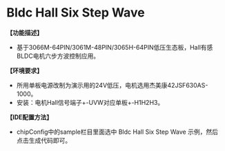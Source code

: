 # Bldc Hall Six Step Wave

**【功能描述】**
+ 基于3066M-64PIN/3061M-48PIN/3065H-64PIN低压生态板，Hall有感BLDC电机六步方波控制应用。

**【环境要求】**
+ 所用单板电源改制为演示用的24V低压，电机选用杰美康42JSF630AS-1000。
+ 安装：电机Hall信号端子+-UVW对应单板+-H1H2H3。

**【IDE配置方法】**
+ chipConfig中的sample栏目里面选中 Bldc Hall Six Step Wave 示例，然后点击生成代码即可。